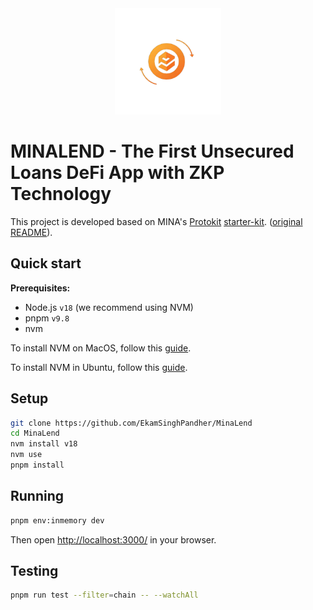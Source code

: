 <div align="center">
    <img alt="MINALEND" width="170" height="170" src="apps/web/public/logo.png"/>
</div>

# MINALEND - The First Unsecured Loans DeFi App with ZKP Technology

This project is developed based on MINA's [Protokit](https://github.com/proto-kit) [starter-kit](https://github.com/proto-kit/starter-kit). ([original README](https://github.com/proto-kit/starter-kit/blob/develop/README.md)).

## Quick start

**Prerequisites:**

- Node.js `v18` (we recommend using NVM)
- pnpm `v9.8`
- nvm

To install NVM on MacOS, follow this [guide](https://sukiphan.medium.com/how-to-install-nvm-node-version-manager-on-macos-d9fe432cc7db).

To install NVM in Ubuntu, follow this [guide](https://github.com/nvm-sh/nvm?tab=readme-ov-file#installing-and-updating).

## Setup

```zsh
git clone https://github.com/EkamSinghPandher/MinaLend
cd MinaLend
nvm install v18
nvm use
pnpm install
```


## Running

```zsh
pnpm env:inmemory dev
```

Then open [http://localhost:3000/](http://localhost:3000/) in your browser.

## Testing

```zsh
pnpm run test --filter=chain -- --watchAll
```